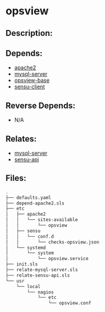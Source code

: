 # opsview

## Description:



## Depends:

  -  [apache2](/salt/apache2)
  -  [mysql-server](/salt/mysql-server)
  -  [opsview-base](/salt/opsview-base)
  -  [sensu-client](/salt/sensu-client)

## Reverse Depends:

  -  N/A

## Relates:

  -  [mysql-server](/salt/mysql-server)
  -  [sensu-api](/salt/sensu-api)

## Files:

```bash
.
├── defaults.yaml
├── depend-apache2.sls
├── etc
│   ├── apache2
│   │   └── sites-available
│   │       └── opsview
│   ├── sensu
│   │   └── conf.d
│   │       └── checks-opsview.json
│   └── systemd
│       └── system
│           └── opsview.service
├── init.sls
├── relate-mysql-server.sls
├── relate-sensu-api.sls
└── usr
    └── local
        └── nagios
            └── etc
                └── opsview.conf
```
